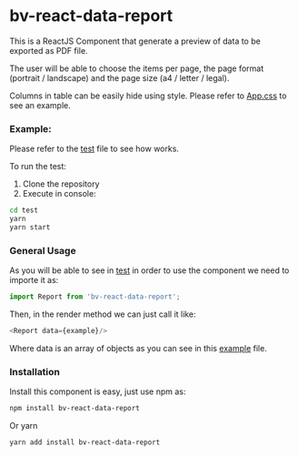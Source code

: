 # bv-react-data-report

This is a ReactJS Component that generate a preview of data to be exported as PDF file.

The user will be able to choose the items per page, the page format (portrait / landscape) and the page size (a4 / letter / legal).

Columns in table can be easily hide using style. Please refer to [App.css](test/src/App.js) to see an example.

### Example:

Please refer to the [test](test/src/App.js) file to see how works.

To run the test:
1. Clone the repository
2. Execute in console:
```BASH
cd test
yarn
yarn start
```

### General Usage

As you will be able to see in [test](test/src/App.js) in order to use the component we need to importe it as:
```JAVASCRIPT
import Report from 'bv-react-data-report';
```

Then, in the render method we can just call it like:

```JAVASCRIPT
<Report data={example}/>
```

Where data is an array of objects as you can see in this [example](test/src/example.json) file.

### Installation

Install this component is easy, just use npm as:
```BASH
npm install bv-react-data-report
```

Or yarn
```BASH
yarn add install bv-react-data-report
```
